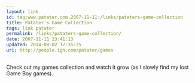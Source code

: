```yaml
---
layout: link
id: tag:www.patater.com,2007-11-11:/links/pataters-game-collection
title: Patater's Game Collection
tags: link patater
permalink: /links/pataters-game-collection/
date: 2007-11-11 23:41:13
updated: 2014-08-02 17:35:25
uri: http://people.ign.com/patater/games
---
```

Check out my games collection and watch it grow (as I slowly find my lost Game
Boy games).
